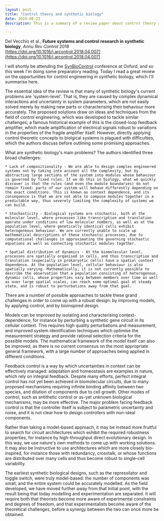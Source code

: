 ```yaml
---
layout: post
title: "Control theory and synthetic biology"
date: 2019-08-22
description: This is a summary of a review paper about control theory and synthetic biology.

---
```


Del Vecchio et al., **Future systems and control research in synthetic biology**, *Annu Rev Control* 2018 [https://doi.org/10.1016/j.arcontrol.2018.04.007](https://doi.org/10.1016/j.arcontrol.2018.04.007)

I will shortly be attending the [SynBioControl](http://sysos.eng.ox.ac.uk/wiki/index.php/SynBioControl2019) conference at Oxford, and so this week I'm doing some preparatory reading. Today I read a great review on the opportunities for control engineering in synthetic biology, which I'll summarise here. 

The essential idea of the review is that many of synthetic biology's current problems are 'system-level'. That is, they are caused by complex dynamical interactions and uncertainty in system parameters, which are not easily solved merely by making new parts or characterising their behaviour more accurately. The proposed solutions draw on ideas and techniques from the field of control engineering, which was developed to tackle similar challenges; a famous historical example of this is the closed-loop feedback amplifier, which made amplification of electrical signals robust to variations in the properties of the fragile amplifier itself. However, directly applying control theoretic concepts to biolgical systems is plagued with difficulties, which the authors discuss before outlining some promising approaches. 

What are synthetic biology's main problems? The authors identified three broad challenges:

	* Lack of compositionality - We are able to design complex engineered systems not by taking into account all the complexity, but by abstracting large sections of the system into modules whose behaviour is governed by fixed rules. If we do this in biology, what we quickly discover is that the rules (and even the module boundaries) do not remain fixed: parts of our system will behave differently depending on the exact conditions. This is known as context dependence, and its consequence is that we are not able to compose modules together in a predictable way, thus severely limiting the complexity of systems we can build.

	* Stochasticity - Biological systems are stochastic, both at the molecular level, where processes like transcription and translation operate under conditions of low molecular numbers, as well as at the population level, where genetically identical cells exhibit heterogeneous behaviour. We are currently unable to scale up mathematical descriptions of these stochastic processes, due to computational challenges in approximating the governing stochastic equations as well as connecting stochastic modules together.

	* Spatial distribution of dynamics - At the biomolecular level, processes are spatially organised in cells, and thus transcription and translation (especially in prokaryotic cells) have a spatial context dependence. At the population level, cellular behaviour is also spatially varying. Mathematically, it is not currently possible to describe the observation that a population consisting of heterogenous, dynamic cells, whose properties vary between members over time as well as over large spatial scales, can reach some optimal goal at steady state, and is robust to perturbations away from that goal.

There are a number of possible approaches to tackle these grand challenges in order to come up with a robust design: by improving models, by applying control, and by bioinspired design. 

Models can be improved by isolating and characterising context-dependence, for instance by perturbing a synthetic gene circuit in its cellular context. This requires high quality perturbations and measurement, and improved system identification techniques which optimise the measurement strategy and provide rational selection criteria for the possible models. The mathematical framework of the model itself can also be improved, as there is no current consensus on the most appropriate general framework, with a large number of approaches being applied in different conditions.

Feedback control is a way by which uncertainties in context can be effectively managed: adaptation and homeostasis are examples in nature, which rely on integral feedback. Despite many efforts, perfect integral control has not yet been achieved in biomolecular circuits, due to many proposed mechanisms requiring infinite binding affinity between two species, and dilution of components due to cell growth. Other modes of control, such as antithetic control or as-yet unknown biological mechanisms, may be more effective. The major problem facing feedback control is that the controller itself is subject to parametric uncertainty and noise, and it is not clear how to design controllers with non-ideal components. 

Rather than taking a model-based approach, it may be instead more fruitful to search for circuit architectures which exhibit the required robustness properties, for instance by high-throughput direct evolutionary design. In this way, we use nature's own methods to come up with working solutions. It may also be instructive to use architectures which are more closely bio-inspired, for instance those with redundancy, crosstalk, or whose functions are distributed over many cells and thus become robust to single-cell variability. 

The earliest synthetic biological designs, such as the repressilator and toggle switch, were truly model-based: the number of components was small, and the entire system could be accurately modelled. As the field developed, we have moved further away from that initial point, with the result being that today modelling and experimentation are separated. It will require both that theorists become more aware of experimental constraints and degrees of freedom, and that experimentalists become aware of the theoretical challenges, before a synergy between the two can once more be obtained. 











